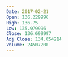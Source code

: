 ```yaml
---
Date: 2017-02-21
Open: 136.229996
High: 136.75
Low: 135.979996
Close: 136.699997
Adj Close: 134.054214
Volume: 24507200
---
```

